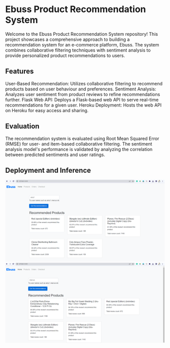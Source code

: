 # Ebuss Product Recommendation System
Welcome to the Ebuss Product Recommendation System repository! This project showcases a comprehensive approach to building a recommendation system for an e-commerce platform, Ebuss. The system combines collaborative filtering techniques with sentiment analysis to provide personalized product recommendations to users.

## Features
User-Based Recommendation: Utilizes collaborative filtering to recommend products based on user behaviour and preferences.
Sentiment Analysis: Analyzes user sentiment from product reviews to refine recommendations further.
Flask Web API: Deploys a Flask-based web API to serve real-time recommendations for a given user.
Heroku Deployment: Hosts the web API on Heroku for easy access and sharing.

## Evaluation
The recommendation system is evaluated using Root Mean Squared Error (RMSE) for user- and item-based collaborative filtering. The sentiment analysis model's performance is validated by analyzing the correlation between predicted sentiments and user ratings.

## Deployment and Inference
![Screenshot 1](/UI1.png)
![Screenshot 2](/UI2.png)
